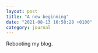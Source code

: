 ```yaml
---
layout: post
title: "A new beginning"
date: "2021-08-13 16:50:28 +0100"
category: journal
---
```


Rebooting my blog.


